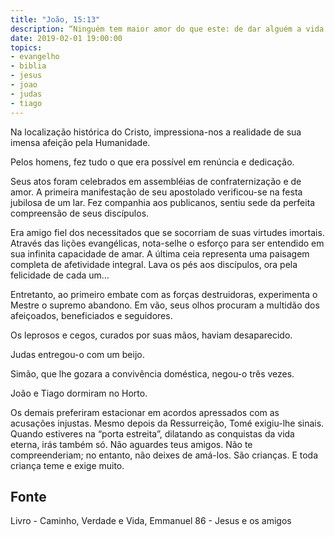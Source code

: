 ```yaml
---
title: "João, 15:13"
description: “Ninguém tem maior amor do que este: de dar alguém a vida pelos seus amigos.” — Jesus
date: 2019-02-01 19:00:00
topics: 
- evangelho
- biblia
- jesus
- joao
- judas
- tiago
---
```


Na localização histórica do Cristo, impressiona-nos a realidade de sua
imensa afeição pela Humanidade.

Pelos homens, fez tudo o que era possível em renúncia e dedicação.

Seus atos foram celebrados em assembléias de confraternização e de
amor. A primeira manifestação de seu apostolado verificou-se na festa jubilosa
de um lar. Fez companhia aos publicanos, sentiu sede da perfeita
compreensão de seus discípulos. 

Era amigo fiel dos necessitados que se socorriam de suas virtudes imortais.
Através das lições evangélicas, nota-selhe o esforço para ser entendido em sua
infinita capacidade de amar. A última ceia representa uma paisagem completa de
afetividade integral. Lava os pés aos discípulos, ora pela felicidade de cada
um...

Entretanto, ao primeiro embate com as forças destruidoras, experimenta o Mestre
o supremo abandono. Em vão, seus olhos procuram a multidão dos afeiçoados,
beneficiados e seguidores.

Os leprosos e cegos, curados por suas mãos, haviam desaparecido.

Judas entregou-o com um beijo.

Simão, que lhe gozara a convivência doméstica, negou-o três vezes.

João e Tiago dormiram no Horto.

Os demais preferiram estacionar em acordos apressados com as acusações injustas.
Mesmo depois da Ressurreição, Tomé exigiu-lhe sinais.  Quando estiveres na
“porta estreita”, dilatando as conquistas da vida eterna, irás também só. Não
aguardes teus amigos. Não te compreenderiam; no entanto, não deixes de amá-los.
São crianças. E toda criança teme e exige muito.


## Fonte
Livro - Caminho, Verdade e Vida, Emmanuel
86 - Jesus e os amigos
